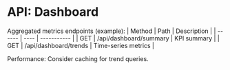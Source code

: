 # API: Dashboard

Aggregated metrics endpoints (example):
| Method | Path | Description |
| ------ | ---- | ----------- |
| GET | /api/dashboard/summary | KPI summary |
| GET | /api/dashboard/trends | Time-series metrics |

Performance: Consider caching for trend queries.
